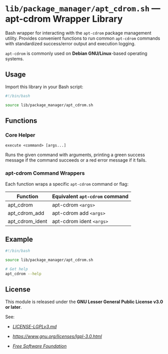 # `lib/package_manager/apt_cdrom.sh` — apt-cdrom Wrapper Library

Bash wrapper for interacting with the `apt-cdrom` package management utility. Provides convenient functions to run common `apt-cdrom` commands with standardized success/error output and execution logging.

`apt-cdrom` is commonly used on **Debian GNU/Linux**-based operating systems.

## Usage

Import this library in your Bash script:

```bash
#!/bin/bash

source lib/package_manager/apt_cdrom.sh
```

## Functions

### Core Helper

`execute <command> [args...]`

Runs the given command with arguments, printing a green success message if the command succeeds or a red error message if it fails.

### apt-cdrom Command Wrappers

Each function wraps a specific `apt-cdrom` command or flag:

| **Function**        | **Equivalent `apt-cdrom` command** |
|---------------------|------------------------------------|
| apt_cdrom           | apt-cdrom `<args>`                 |
| apt_cdrom_add       | apt-cdrom add `<args>`             |
| apt_cdrom_ident     | apt-cdrom ident `<args>`           |

## Example

```bash
#!/bin/bash

source lib/package_manager/apt_cdrom.sh

# Get help
apt_cdrom --help
```

## License

This module is released under the **GNU Lesser General Public License v3.0 or later**.

See:

- [_LICENSE-LGPLv3.md_](https://github.com/Archetypum/tum-bash/blob/master/LICENSE-LGPLv3.md)

- _https://www.gnu.org/licenses/lgpl-3.0.html_

- [_Free Software Foundation_](https://www.fsf.org/)
